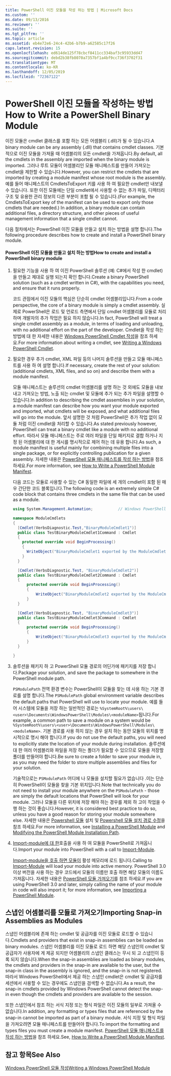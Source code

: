 ```yaml
---
title: PowerShell 이진 모듈을 작성 하는 방법 | Microsoft Docs
ms.custom: ''
ms.date: 09/13/2016
ms.reviewer: ''
ms.suite: ''
ms.tgt_pltfrm: ''
ms.topic: article
ms.assetid: eb4e72e6-24c4-42b6-b7b9-a62585c17f26
caps.latest.revision: 15
ms.openlocfilehash: ed614de125f78cbcf8411cc334baf3c95933dd47
ms.sourcegitcommit: debd2b38fb8070a7357bf1a4bf9cc736f3702f31
ms.translationtype: MT
ms.contentlocale: ko-KR
ms.lasthandoff: 12/05/2019
ms.locfileid: "72367122"
---
```

# <a name="how-to-write-a-powershell-binary-module"></a><span data-ttu-id="53e62-102">PowerShell 이진 모듈을 작성하는 방법</span><span class="sxs-lookup"><span data-stu-id="53e62-102">How to Write a PowerShell Binary Module</span></span>

<span data-ttu-id="53e62-103">이진 모듈은 cmdlet 클래스를 포함 하는 모든 어셈블리 (.dll)가 될 수 있습니다.</span><span class="sxs-lookup"><span data-stu-id="53e62-103">A binary module can be any assembly (.dll) that contains cmdlet classes.</span></span> <span data-ttu-id="53e62-104">기본적으로 이진 모듈을 가져올 때 어셈블리의 모든 cmdlet을 가져옵니다.</span><span class="sxs-lookup"><span data-stu-id="53e62-104">By default, all the cmdlets in the assembly are imported when the binary module is imported.</span></span> <span data-ttu-id="53e62-105">그러나 루트 모듈이 어셈블리인 모듈 매니페스트를 만들어 가져오는 cmdlet을 제한할 수 있습니다.</span><span class="sxs-lookup"><span data-stu-id="53e62-105">However, you can restrict the cmdlets that are imported by creating a module manifest whose root module is the assembly.</span></span> <span data-ttu-id="53e62-106">예를 들어 매니페스트의 CmdletsToExport 키를 사용 하 여 필요한 cmdlet만 내보낼 수 있습니다. 또한 이진 모듈에는 단일 cmdlet에서 사용할 수 없는 추가 파일, 디렉터리 구조 및 유용한 관리 정보의 다른 부분이 포함 될 수 있습니다.</span><span class="sxs-lookup"><span data-stu-id="53e62-106">(For example, the CmdletsToExport key of the manifest can be used to export only those cmdlets that are needed.) In addition, a binary module can contain additional files, a directory structure, and other pieces of useful management information that a single cmdlet cannot.</span></span>

<span data-ttu-id="53e62-107">다음 절차에서는 PowerShell 이진 모듈을 만들고 설치 하는 방법을 설명 합니다.</span><span class="sxs-lookup"><span data-stu-id="53e62-107">The following procedure describes how to create and install a PowerShell binary module.</span></span>

#### <a name="how-to-create-and-install-a-powershell-binary-module"></a><span data-ttu-id="53e62-108">PowerShell 이진 모듈을 만들고 설치 하는 방법</span><span class="sxs-lookup"><span data-stu-id="53e62-108">How to create and install a PowerShell binary module</span></span>

1. <span data-ttu-id="53e62-109">필요한 기능을 사용 하 여 이진 PowerShell 솔루션 (예: C#에서 작성 한 cmdlet)을 만들고 제대로 실행 되는지 확인 합니다.</span><span class="sxs-lookup"><span data-stu-id="53e62-109">Create a binary PowerShell solution (such as a cmdlet written in C#), with the capabilities you need, and ensure that it runs properly.</span></span>

   <span data-ttu-id="53e62-110">코드 관점에서 이진 모듈의 핵심은 단순히 cmdlet 어셈블리입니다.</span><span class="sxs-lookup"><span data-stu-id="53e62-110">From a code perspective, the core of a binary module is simply a cmdlet assembly.</span></span> <span data-ttu-id="53e62-111">실제로 PowerShell은 로드 및 언로드 측면에서 단일 cmdlet 어셈블리를 모듈로 처리 하며 개발자의 추가 작업은 필요 하지 않습니다.</span><span class="sxs-lookup"><span data-stu-id="53e62-111">In fact, PowerShell will treat a single cmdlet assembly as a module, in terms of loading and unloading, with no additional effort on the part of the developer.</span></span> <span data-ttu-id="53e62-112">Cmdlet을 작성 하는 방법에 대 한 자세한 내용은 [Windows PowerShell Cmdlet 작성](../cmdlet/writing-a-windows-powershell-cmdlet.md)을 참조 하세요.</span><span class="sxs-lookup"><span data-stu-id="53e62-112">For more information about writing a cmdlet, see [Writing a Windows PowerShell Cmdlet](../cmdlet/writing-a-windows-powershell-cmdlet.md).</span></span>

2. <span data-ttu-id="53e62-113">필요한 경우 추가 cmdlet, XML 파일 등의 나머지 솔루션을 만들고 모듈 매니페스트를 사용 하 여 설명 합니다.</span><span class="sxs-lookup"><span data-stu-id="53e62-113">If necessary, create the rest of your solution: (additional cmdlets, XML files, and so on) and describe them with a module manifest.</span></span>

   <span data-ttu-id="53e62-114">모듈 매니페스트는 솔루션의 cmdlet 어셈블리를 설명 하는 것 외에도 모듈을 내보내고 가져오는 방법, 노출 되는 cmdlet 및 모듈에 추가 되는 추가 파일을 설명할 수 있습니다.</span><span class="sxs-lookup"><span data-stu-id="53e62-114">In addition to describing the cmdlet assemblies in your solution, a module manifest can describe how you want your module exported and imported, what cmdlets will be exposed, and what additional files will go into the module.</span></span>
   <span data-ttu-id="53e62-115">앞서 설명한 것 처럼 PowerShell은 추가 작업 없이 모듈 처럼 이진 cmdlet을 처리할 수 있습니다.</span><span class="sxs-lookup"><span data-stu-id="53e62-115">As stated previously however, PowerShell can treat a binary cmdlet like a module with no additional effort.</span></span>
   <span data-ttu-id="53e62-116">따라서 모듈 매니페스트는 주로 여러 파일을 단일 패키지로 결합 하거나 지정 된 어셈블리에 대 한 게시를 명시적으로 제어 하는 데 유용 합니다.</span><span class="sxs-lookup"><span data-stu-id="53e62-116">As such, a module manifest is useful mainly for combining multiple files into a single package, or for explicitly controlling publication for a given assembly.</span></span>
   <span data-ttu-id="53e62-117">자세한 내용은 [PowerShell 모듈 매니페스트를 작성 하는 방법](how-to-write-a-powershell-module-manifest.md)을 참조 하세요.</span><span class="sxs-lookup"><span data-stu-id="53e62-117">For more information, see [How to Write a PowerShell Module Manifest](how-to-write-a-powershell-module-manifest.md).</span></span>

   <span data-ttu-id="53e62-118">다음 코드는 모듈로 사용할 수 있는 C# 동일한 파일에 세 개의 cmdlet이 포함 된 매우 간단한 코드 블록입니다.</span><span class="sxs-lookup"><span data-stu-id="53e62-118">The following code is an extremely simple C# code block that contains three cmdlets in the same file that can be used as a module.</span></span>

   ```csharp
   using System.Management.Automation;           // Windows PowerShell namespace.

   namespace ModuleCmdlets
   {
     [Cmdlet(VerbsDiagnostic.Test,"BinaryModuleCmdlet1")]
     public class TestBinaryModuleCmdlet1Command : Cmdlet
     {
       protected override void BeginProcessing()
       {
         WriteObject("BinaryModuleCmdlet1 exported by the ModuleCmdlets module.");
       }
     }

     [Cmdlet(VerbsDiagnostic.Test, "BinaryModuleCmdlet2")]
     public class TestBinaryModuleCmdlet2Command : Cmdlet
     {
         protected override void BeginProcessing()
         {
             WriteObject("BinaryModuleCmdlet2 exported by the ModuleCmdlets module.");
         }
     }

     [Cmdlet(VerbsDiagnostic.Test, "BinaryModuleCmdlet3")]
     public class TestBinaryModuleCmdlet3Command : Cmdlet
     {
         protected override void BeginProcessing()
         {
             WriteObject("BinaryModuleCmdlet3 exported by the ModuleCmdlets module.");
         }
     }

   }
   ```

3. <span data-ttu-id="53e62-119">솔루션을 패키지 하 고 PowerShell 모듈 경로의 어딘가에 패키지를 저장 합니다.</span><span class="sxs-lookup"><span data-stu-id="53e62-119">Package your solution, and save the package to somewhere in the PowerShell module path.</span></span>

   <span data-ttu-id="53e62-120">`PSModulePath` 전역 환경 변수는 PowerShell이 모듈을 찾는 데 사용 하는 기본 경로를 설명 합니다.</span><span class="sxs-lookup"><span data-stu-id="53e62-120">The `PSModulePath` global environment variable describes the default paths that PowerShell will use to locate your module.</span></span> <span data-ttu-id="53e62-121">예를 들어 시스템에 모듈을 저장 하는 일반적인 경로는 `%SystemRoot%\users\<user>\Documents\WindowsPowerShell\Modules\<moduleName>`됩니다.</span><span class="sxs-lookup"><span data-stu-id="53e62-121">For example, a common path to save a module on a system would be `%SystemRoot%\users\<user>\Documents\WindowsPowerShell\Modules\<moduleName>`.</span></span> <span data-ttu-id="53e62-122">기본 경로를 사용 하지 않는 경우 설치 하는 동안 모듈의 위치를 명시적으로 명시 해야 합니다.</span><span class="sxs-lookup"><span data-stu-id="53e62-122">If you do not use the default paths, you will need to explicitly state the location of your module during installation.</span></span> <span data-ttu-id="53e62-123">솔루션에 대 한 여러 어셈블리와 파일을 저장 하는 폴더가 필요할 수 있으므로 모듈을 저장할 폴더를 만들어야 합니다.</span><span class="sxs-lookup"><span data-stu-id="53e62-123">Be sure to create a folder to save your module in, as you may need the folder to store multiple assemblies and files for your solution.</span></span>

   <span data-ttu-id="53e62-124">기술적으로는 `PSModulePath` 어디에 나 모듈을 설치할 필요가 없습니다 .이는 단순히 PowerShell이 모듈을 찾을 기본 위치입니다.</span><span class="sxs-lookup"><span data-stu-id="53e62-124">Note that technically you do not need to install your module anywhere on the `PSModulePath` - those are simply the default locations that PowerShell will look for your module.</span></span> <span data-ttu-id="53e62-125">그러나 모듈을 다른 위치에 저장 해야 하는 경우를 제외 하 고이 작업을 수행 하는 것이 좋습니다.</span><span class="sxs-lookup"><span data-stu-id="53e62-125">However, it is considered best practice to do so, unless you have a good reason for storing your module somewhere else.</span></span> <span data-ttu-id="53e62-126">자세한 내용은 [Powershell 모듈](./installing-a-powershell-module.md) 설치 및 [Powershell 모듈 설치 경로 수정](./modifying-the-psmodulepath-installation-path.md)을 참조 하세요.</span><span class="sxs-lookup"><span data-stu-id="53e62-126">For more information, see [Installing a PowerShell Module](./installing-a-powershell-module.md) and [Modifying the PowerShell Module Installation Path](./modifying-the-psmodulepath-installation-path.md).</span></span>

4. <span data-ttu-id="53e62-127">[Import-module에 대 한](/powershell/module/Microsoft.PowerShell.Core/Import-Module)호출을 사용 하 여 모듈을 PowerShell로 가져옵니다.</span><span class="sxs-lookup"><span data-stu-id="53e62-127">Import your module into PowerShell with a call to [Import-Module](/powershell/module/Microsoft.PowerShell.Core/Import-Module).</span></span>

   <span data-ttu-id="53e62-128">[Import-module을 호출 하면 모듈이](/powershell/module/Microsoft.PowerShell.Core/Import-Module) 활성 메모리에 로드 됩니다.</span><span class="sxs-lookup"><span data-stu-id="53e62-128">Calling to [Import-Module](/powershell/module/Microsoft.PowerShell.Core/Import-Module) will load your module into active memory.</span></span> <span data-ttu-id="53e62-129">PowerShell 3.0 이상 버전을 사용 하는 경우 코드에서 모듈의 이름만 호출 하면 해당 모듈의 이름도 가져옵니다. 자세한 내용은 [PowerShell 모듈 가져오기](./importing-a-powershell-module.md)를 참조 하세요.</span><span class="sxs-lookup"><span data-stu-id="53e62-129">If you are using PowerShell 3.0 and later, simply calling the name of your module in code will also import it; for more information, see [Importing a PowerShell Module](./importing-a-powershell-module.md).</span></span>

## <a name="importing-snap-in-assemblies-as-modules"></a><span data-ttu-id="53e62-130">스냅인 어셈블리를 모듈로 가져오기</span><span class="sxs-lookup"><span data-stu-id="53e62-130">Importing Snap-in Assemblies as Modules</span></span>

<span data-ttu-id="53e62-131">스냅인 어셈블리에 존재 하는 cmdlet 및 공급자를 이진 모듈로 로드할 수 있습니다.</span><span class="sxs-lookup"><span data-stu-id="53e62-131">Cmdlets and providers that exist in snap-in assemblies can be loaded as binary modules.</span></span> <span data-ttu-id="53e62-132">스냅인 어셈블리를 이진 모듈로 로드 하면 해당 스냅인의 cmdlet 및 공급자가 사용자에 게 제공 되지만 어셈블리의 스냅인 클래스는 무시 되 고 스냅인이 등록 되지 않습니다.</span><span class="sxs-lookup"><span data-stu-id="53e62-132">When the snap-in assemblies are loaded as binary modules, the cmdlets and providers in the snap-in are available to the user, but the snap-in class in the assembly is ignored, and the snap-in is not registered.</span></span> <span data-ttu-id="53e62-133">따라서 Windows PowerShell에서 제공 하는 스냅인 cmdlet은 cmdlet 및 공급자를 세션에서 사용할 수 있는 경우에도 스냅인을 검색할 수 없습니다.</span><span class="sxs-lookup"><span data-stu-id="53e62-133">As a result, the snap-in cmdlets provided by Windows PowerShell cannot detect the snap-in even though the cmdlets and providers are available to the session.</span></span>

<span data-ttu-id="53e62-134">또한 스냅인에서 참조 하는 서식 지정 또는 형식 파일은 이진 모듈의 일부로 가져올 수 없습니다.</span><span class="sxs-lookup"><span data-stu-id="53e62-134">In addition, any formatting or types files that are referenced by the snap-in cannot be imported as part of a binary module.</span></span>
<span data-ttu-id="53e62-135">서식 지정 및 형식 파일을 가져오려면 모듈 매니페스트를 만들어야 합니다.</span><span class="sxs-lookup"><span data-stu-id="53e62-135">To import the formatting and types files you must create a module manifest.</span></span>
<span data-ttu-id="53e62-136">[PowerShell 모듈 매니페스트를 작성 하는 방법](how-to-write-a-powershell-module-manifest.md)을 참조 하세요.</span><span class="sxs-lookup"><span data-stu-id="53e62-136">See, [How to Write a PowerShell Module Manifest](how-to-write-a-powershell-module-manifest.md).</span></span>

## <a name="see-also"></a><span data-ttu-id="53e62-137">참고 항목</span><span class="sxs-lookup"><span data-stu-id="53e62-137">See Also</span></span>

[<span data-ttu-id="53e62-138">Windows PowerShell 모듈 작성</span><span class="sxs-lookup"><span data-stu-id="53e62-138">Writing a Windows PowerShell Module</span></span>](./writing-a-windows-powershell-module.md)
